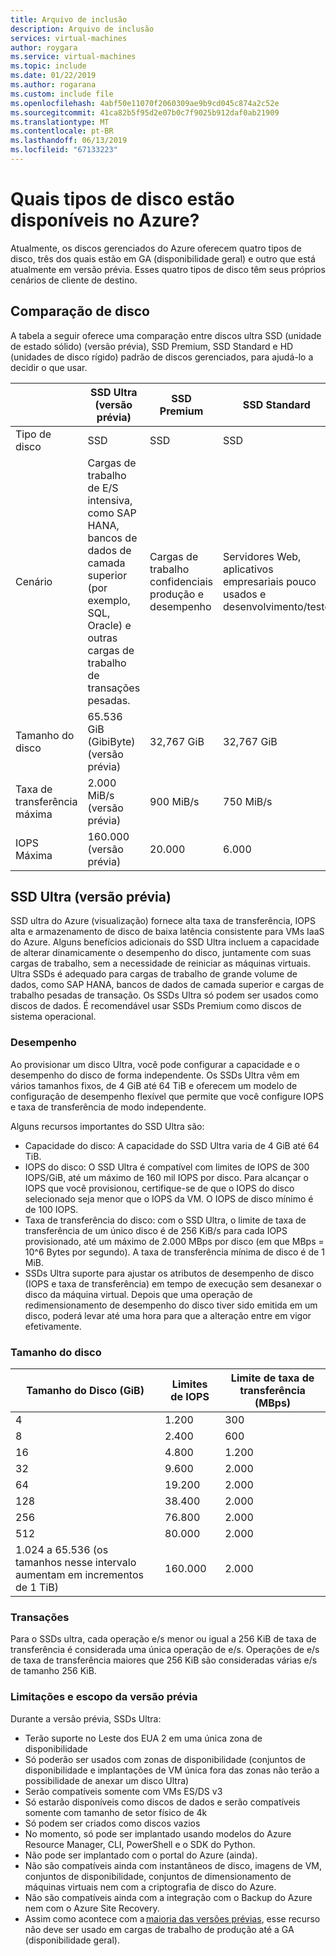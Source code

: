 ```yaml
---
title: Arquivo de inclusão
description: Arquivo de inclusão
services: virtual-machines
author: roygara
ms.service: virtual-machines
ms.topic: include
ms.date: 01/22/2019
ms.author: rogarana
ms.custom: include file
ms.openlocfilehash: 4abf50e11070f2060309ae9b9cd045c874a2c52e
ms.sourcegitcommit: 41ca82b5f95d2e07b0c7f9025b912daf0ab21909
ms.translationtype: MT
ms.contentlocale: pt-BR
ms.lasthandoff: 06/13/2019
ms.locfileid: "67133223"
---
```

# <a name="what-disk-types-are-available-in-azure"></a>Quais tipos de disco estão disponíveis no Azure?

Atualmente, os discos gerenciados do Azure oferecem quatro tipos de disco, três dos quais estão em GA (disponibilidade geral) e outro que está atualmente em versão prévia. Esses quatro tipos de disco têm seus próprios cenários de cliente de destino.

## <a name="disk-comparison"></a>Comparação de disco

A tabela a seguir oferece uma comparação entre discos ultra SSD (unidade de estado sólido) (versão prévia), SSD Premium, SSD Standard e HD (unidades de disco rígido) padrão de discos gerenciados, para ajudá-lo a decidir o que usar.

|   | SSD Ultra (versão prévia)   | SSD Premium   | SSD Standard   | HDD Standard   |
|---------|---------|---------|---------|---------|
|Tipo de disco   |SSD   |SSD   |SSD   |HDD   |
|Cenário   |Cargas de trabalho de E/S intensiva, como SAP HANA, bancos de dados de camada superior (por exemplo, SQL, Oracle) e outras cargas de trabalho de transações pesadas.   |Cargas de trabalho confidenciais produção e desempenho   |Servidores Web, aplicativos empresariais pouco usados e desenvolvimento/teste   |Backup, não crítico, acesso não frequente   |
|Tamanho do disco   |65\.536 GiB (GibiByte) (versão prévia)   |32,767 GiB    |32,767 GiB   |32,767 GiB   |
|Taxa de transferência máxima   |2\.000 MiB/s (versão prévia)   |900 MiB/s   |750 MiB/s   |500 MiB/s   |
|IOPS Máxima   |160\.000 (versão prévia)   |20\.000   |6\.000   |2\.000   |

## <a name="ultra-ssd-preview"></a>SSD Ultra (versão prévia)

SSD ultra do Azure (visualização) fornece alta taxa de transferência, IOPS alta e armazenamento de disco de baixa latência consistente para VMs IaaS do Azure. Alguns benefícios adicionais do SSD Ultra incluem a capacidade de alterar dinamicamente o desempenho do disco, juntamente com suas cargas de trabalho, sem a necessidade de reiniciar as máquinas virtuais. Ultra SSDs é adequado para cargas de trabalho de grande volume de dados, como SAP HANA, bancos de dados de camada superior e cargas de trabalho pesadas de transação. Os SSDs Ultra só podem ser usados como discos de dados. É recomendável usar SSDs Premium como discos de sistema operacional.

### <a name="performance"></a>Desempenho

Ao provisionar um disco Ultra, você pode configurar a capacidade e o desempenho do disco de forma independente. Os SSDs Ultra vêm em vários tamanhos fixos, de 4 GiB até 64 TiB e oferecem um modelo de configuração de desempenho flexível que permite que você configure IOPS e taxa de transferência de modo independente.

Alguns recursos importantes do SSD Ultra são:

- Capacidade do disco: A capacidade do SSD Ultra varia de 4 GiB até 64 TiB.
- IOPS do disco: O SSD Ultra é compatível com limites de IOPS de 300 IOPS/GiB, até um máximo de 160 mil IOPS por disco. Para alcançar o IOPS que você provisionou, certifique-se de que o IOPS do disco selecionado seja menor que o IOPS da VM. O IOPS de disco mínimo é de 100 IOPS.
- Taxa de transferência do disco: com o SSD Ultra, o limite de taxa de transferência de um único disco é de 256 KiB/s para cada IOPS provisionado, até um máximo de 2.000 MBps por disco (em que MBps = 10^6 Bytes por segundo). A taxa de transferência mínima de disco é de 1 MiB.
- SSDs Ultra suporte para ajustar os atributos de desempenho de disco (IOPS e taxa de transferência) em tempo de execução sem desanexar o disco da máquina virtual. Depois que uma operação de redimensionamento de desempenho do disco tiver sido emitida em um disco, poderá levar até uma hora para que a alteração entre em vigor efetivamente.

### <a name="disk-size"></a>Tamanho do disco

|Tamanho do Disco (GiB)  |Limites de IOPS  |Limite de taxa de transferência (MBps)  |
|---------|---------|---------|
|4     |1\.200         |300         |
|8     |2\.400         |600         |
|16     |4\.800         |1\.200         |
|32     |9\.600         |2\.000         |
|64     |19\.200         |2\.000         |
|128     |38\.400         |2\.000         |
|256     |76\.800         |2\.000         |
|512     |80\.000         |2\.000         |
|1\.024 a 65.536 (os tamanhos nesse intervalo aumentam em incrementos de 1 TiB)     |160\.000         |2\.000         |

### <a name="transactions"></a>Transações

Para o SSDs ultra, cada operação e/s menor ou igual a 256 KiB de taxa de transferência é considerada uma única operação de e/s. Operações de e/s de taxa de transferência maiores que 256 KiB são consideradas várias e/s de tamanho 256 KiB.

### <a name="preview-scope-and-limitations"></a>Limitações e escopo da versão prévia

Durante a versão prévia, SSDs Ultra:

- Terão suporte no Leste dos EUA 2 em uma única zona de disponibilidade  
- Só poderão ser usados com zonas de disponibilidade (conjuntos de disponibilidade e implantações de VM única fora das zonas não terão a possibilidade de anexar um disco Ultra)
- Serão compatíveis somente com VMs ES/DS v3
- Só estarão disponíveis como discos de dados e serão compatíveis somente com tamanho de setor físico de 4k  
- Só podem ser criados como discos vazios  
- No momento, só pode ser implantado usando modelos do Azure Resource Manager, CLI, PowerShell e o SDK do Python.
- Não pode ser implantado com o portal do Azure (ainda).
- Não são compatíveis ainda com instantâneos de disco, imagens de VM, conjuntos de disponibilidade, conjuntos de dimensionamento de máquinas virtuais nem com a criptografia de disco do Azure.
- Não são compatíveis ainda com a integração com o Backup do Azure nem com o Azure Site Recovery.
- Assim como acontece com a [maioria das versões prévias](https://azure.microsoft.com/support/legal/preview-supplemental-terms/), esse recurso não deve ser usado em cargas de trabalho de produção até a GA (disponibilidade geral).
